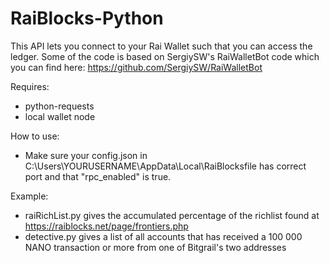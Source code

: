 # RaiBlocks-Python
This API lets you connect to your Rai Wallet such that you can access the ledger. Some of the code is based on SergiySW's RaiWalletBot code which you can find here: https://github.com/SergiySW/RaiWalletBot

Requires:

- python-requests
- local wallet node


How to use:

- Make sure your config.json in C:\Users\YOURUSERNAME\AppData\Local\RaiBlocksfile has correct port and that
"rpc_enabled" is true.

Example:

- raiRichList.py gives the accumulated percentage of the richlist found at https://raiblocks.net/page/frontiers.php
- detective.py gives a list of all accounts that has received a 100 000 NANO transaction or more from one of Bitgrail's two addresses
